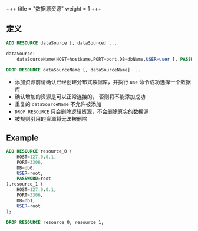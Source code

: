 +++
title = "数据源资源"
weight = 1
+++

## 定义

```sql
ADD RESOURCE dataSource [, dataSource] ...

dataSource:
    dataSourceName(HOST=hostName,PORT=port,DB=dbName,USER=user [, PASSWORD=password])
    
DROP RESOURCE dataSourceName [, dataSourceName] ...    
```

- 添加资源前请确认已经创建分布式数据库，并执行 `use` 命令成功选择一个数据库
- 确认增加的资源是可以正常连接的， 否则将不能添加成功
- 重复的 `dataSourceName` 不允许被添加
- `DROP RESOURCE` 只会删除逻辑资源，不会删除真实的数据源
- 被规则引用的资源将无法被删除

## Example

```sql
ADD RESOURCE resource_0 (
	HOST=127.0.0.1,
	PORT=3306,
	DB=db0,
	USER=root,
	PASSWORD=root
),resource_1 (
	HOST=127.0.0.1,
	PORT=3306,
	DB=db1,
	USER=root
);

DROP RESOURCE resource_0, resource_1;
```
